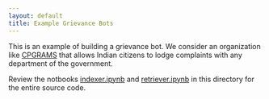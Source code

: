 ```yaml
---
layout: default
title: Example Grievance Bots
---
```


This is an example of building a grievance bot. We consider an organization like [CPGRAMS](https://pgportal.gov.in/) that allows Indian citizens to lodge complaints with any department of the government. 

Review the notbooks [indexer.ipynb](indexer.ipynb) and [retriever.ipynb](retriever.ipynb) in this directory for the entire source code.

